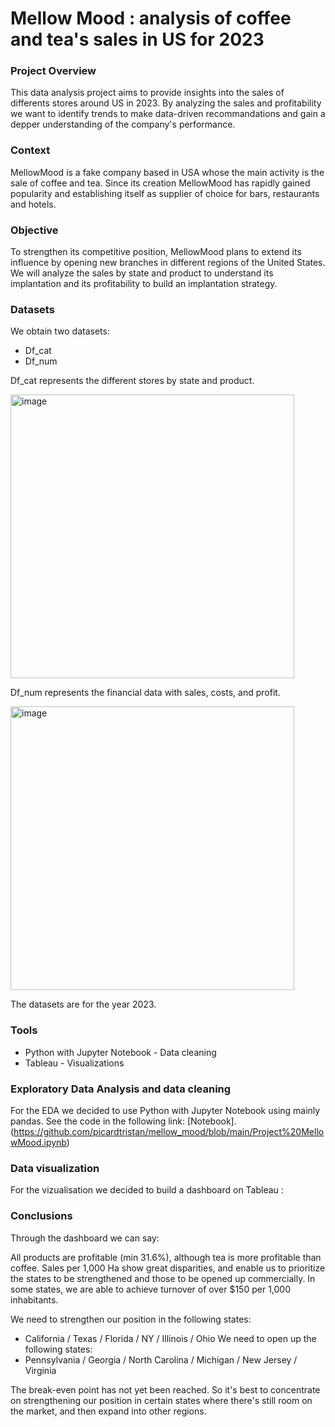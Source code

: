 # Mellow Mood : analysis of coffee and tea's sales in US for 2023

### Project Overview
This data analysis project aims to provide insights into the sales of differents stores around US in 2023. By analyzing the sales and profitability we want to identify trends to make data-driven recommandations and gain a depper understanding of the company's performance.

### Context 
MellowMood is a fake company based in USA whose the main activity is the sale of coffee and tea. Since its creation MellowMood has rapidly gained popularity and establishing itself as supplier of choice for bars, restaurants and hotels.

### Objective
To strengthen its competitive position, MellowMood plans to extend its influence by opening new branches in different regions of the United States.
We will analyze the sales by state and product to understand its implantation and its profitability to build an implantation strategy.

### Datasets
We obtain two datasets:
-	Df_cat
-	Df_num
  
Df_cat represents the different stores by state and product. 

<img width="454" alt="image" src="https://github.com/user-attachments/assets/033c03e7-db58-4b9b-8f35-0a4f00fcf064">

Df_num represents the financial data with sales, costs, and profit.

<img width="454" alt="image" src="https://github.com/user-attachments/assets/2471e3b2-b55b-4289-bab0-dc7f3d12dc01">

The datasets are for the year 2023.

### Tools
- Python with Jupyter Notebook - Data cleaning
- Tableau - Visualizations

### Exploratory Data Analysis and data cleaning
For the EDA we decided to use Python with Jupyter Notebook using mainly pandas. See the code in the following link: [Notebook].(https://github.com/picardtristan/mellow_mood/blob/main/Project%20MellowMood.ipynb)

### Data visualization
For the vizualisation we decided to build a dashboard on Tableau : 

### Conclusions
Through the dashboard we can say:

All products are profitable (min 31.6%), although tea is more profitable than coffee. Sales per 1,000 Ha show great disparities, and enable us to prioritize the states to be strengthened and those to be opened up commercially.
In some states, we are able to achieve turnover of over $150 per 1,000 inhabitants.

We need to strengthen our position in the following states: 
- California / Texas / Florida / NY / Illinois / Ohio
We need to open up the following states: 
- Pennsylvania / Georgia / North Carolina / Michigan / New Jersey / Virginia

The break-even point has not yet been reached. So it's best to concentrate on strengthening our position in certain states where there's still room on the market, and then expand into other regions.







